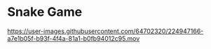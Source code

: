 # Snake Game

https://user-images.githubusercontent.com/64702320/224947166-a7e1b05f-b93f-4f4a-81a1-b0fb94012c95.mov

